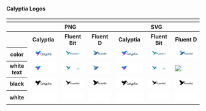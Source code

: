 #### Calyptia Logos

<table>
    <tr>
    	<th colspan="7"></th>
    </tr>
    <tr>
        <th></th>
        <th colspan="3">PNG</th>
        <th colspan="3">SVG</th>
    </tr>
    <tr>
        <th></th>
        <th>Calyptia</th>
        <th>Fluent Bit</th>
        <th>Fluent D</th>
        <th>Calyptia</th>
        <th>Fluent Bit</th>
        <th>Fluent D</th>
    </tr>
    <tr>
        <th>color</th>
        <td><img src="Calyptia/PNG/Logo_Color.png" width="200"></td>
        <td><img src="FluentBit/PNG/Logo_Color.png" width="200"></td>
        <td><img src="FluentD/PNG/Logo_Color.png" width="200"></td>
        <td><img src="Calyptia/SVG/Logo_Color.svg" width="200"></td>
        <td><img src="FluentBit/SVG/Logo_Color.svg" width="200"></td>
        <td><img src="FluentD/SVG/Logo_Color.svg" width="200"></td>
    </tr>
    <tr>
        <th>white text</th>
        <td><img src="Calyptia/PNG/Logo_WhiteText.png" width="200"></td>
        <td><img src="FluentBit/PNG/Logo_WhiteText.png" width="200"></td>
        <td><img src="FluentD/PNG/Logo_WhiteText.png" width="200"></td>
        <td><img src="Calyptia/SVG/Logo_WhiteText.svg" width="200"></td>
        <td><img src="FluentBit/SVG/Logo_WhiteText.svg" width=200></td>
        <td><img src="FluentD/SVG/Logo_Color-WhiteText.svg" width=200></td>
    </tr>
    <tr>
        <th>black</th>
        <td><img src="Calyptia/PNG/Logo_Black.png" width="200"></td>
        <td><img src="FluentBit/PNG/Logo_Black.png" width="200"></td>
        <td><img src="FluentD/PNG/Logo-Black.png" width="200"></td>
        <td><img src="Calyptia/SVG/Logo_Black.svg" width="200"></td>
        <td><img src="FluentBit/SVG/Logo_Black.svg" width="200"></td>
        <td><img src="FluentD/SVG/Logo_Black.svg" width="200"></td>
    </tr>
    <tr>
        <th>white</th>
        <td><img src="Calyptia/PNG/Logo_White.png" width="200"></td>
        <td><img src="FluentBit/PNG/Logo_White.png" width="200"></td>
        <td><img src="FluentD/PNG/Logo_White.png" width="200"></td>
        <td><img src="Calyptia/SVG/Logo_White.svg" width="200"></td>
        <td><img src="FluentBit/SVG/LogoWhite.svg" width="200"></td>
        <td><img src="FluentD/SVG/Logo_White.svg" width="200"></td>
    </tr>
</table>